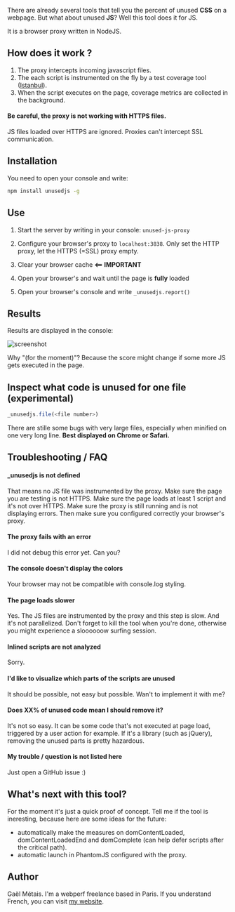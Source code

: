 There are already several tools that tell you the percent of unused **CSS** on a webpage. But what about unused **JS**? Well this tool does it for JS.

It is a browser proxy written in NodeJS.


## How does it work ?

1. The proxy intercepts incoming javascript files.
2. The each script is instrumented on the fly by a test coverage tool ([Istanbul](https://github.com/gotwarlost/istanbul)).
3. When the script executes on the page, coverage metrics are collected in the background.


#### Be careful, the proxy is not working with HTTPS files.

JS files loaded over HTTPS are ignored. Proxies can't intercept SSL communication.


## Installation

You need to open your console and write:

```bash
npm install unusedjs -g
```


## Use

1. Start the server by writing in your console: `unused-js-proxy`

2. Configure your browser's proxy to `localhost:3838`. Only set the HTTP proxy, let the HTTPS (=SSL) proxy empty.

3. Clear your browser cache **<== IMPORTANT**

4. Open your browser's and wait until the page is **fully** loaded

5. Open your browser's console and write `_unusedjs.report()`



## Results

Results are displayed in the console:

![screenshot](https://raw.githubusercontent.com/gmetais/unusedjs/master/doc/ouput.png)

Why "(for the moment)"? Because the score might change if some more JS gets executed in the page.


## Inspect what code is unused for one file (experimental)

```js
_unusedjs.file(<file number>)
```
There are stille some bugs with very large files, especially when minified on one very long line. **Best displayed on Chrome or Safari.**


## Troubleshooting / FAQ

#### _unusedjs is not defined
That means no JS file was instrumented by the proxy. Make sure the page you are testing is not HTTPS. Make sure the page loads at least 1 script and it's not over HTTPS. Make sure the proxy is still running and is not displaying errors. Then make sure you configured correctly your browser's proxy.

#### The proxy fails with an error
I did not debug this error yet. Can you?

#### The console doesn't display the colors
Your browser may not be compatible with console.log styling.

#### The page loads slower
Yes. The JS files are instrumented by the proxy and this step is slow. And it's not parallelized. Don't forget to kill the tool when you're done, otherwise you might experience a sloooooow surfing session.

#### Inlined scripts are not analyzed
Sorry.

#### I'd like to visualize which parts of the scripts are unused
It should be possible, not easy but possible. Wan't to implement it with me?

#### Does XX% of unused code mean I should remove it?
It's not so easy. It can be some code that's not executed at page load, triggered by a user action for example. If it's a library (such as jQuery), removing the unused parts is pretty hazardous.

#### My trouble / question is not listed here
Just open a GitHub issue :)


## What's next with this tool?

For the moment it's just a quick proof of concept. Tell me if the tool is ineresting, because here are some ideas for the future:
- automatically make the measures on domContentLoaded, domContentLoadedEnd and domComplete (can help defer scripts after the critical path).
- automatic launch in PhantomJS configured with the proxy.


## Author
Gaël Métais. I'm a webperf freelance based in Paris. If you understand French, you can visit [my website](http://www.gaelmetais.com).
